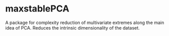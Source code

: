 maxstablePCA
============
A package for complexity reduction of multivariate extremes along the main idea of PCA. 
Reduces the intrinsic dimensionality of the dataset. 

